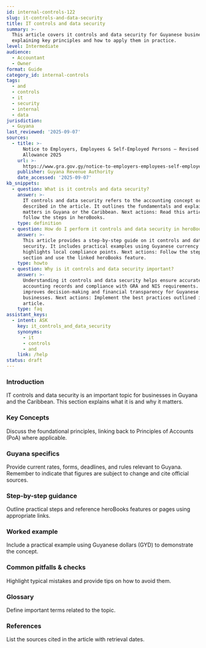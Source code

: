 ```yaml
---
id: internal-controls-122
slug: it-controls-and-data-security
title: IT controls and data security
summary: >-
  This article covers it controls and data security for Guyanese businesses,
  explaining key principles and how to apply them in practice.
level: Intermediate
audience:
  - Accountant
  - Owner
format: Guide
category_id: internal-controls
tags:
  - and
  - controls
  - it
  - security
  - internal
  - data
jurisdiction:
  - Guyana
last_reviewed: '2025-09-07'
sources:
  - title: >-
      Notice to Employers, Employees & Self-Employed Persons – Revised Personal
      Allowance 2025
    url: >-
      https://www.gra.gov.gy/notice-to-employers-employees-self-employed-persons-revised-personal-allowance-and-deductions-for-income-tax-2025-copy/
    publisher: Guyana Revenue Authority
    date_accessed: '2025-09-07'
kb_snippets:
  - question: What is it controls and data security?
    answer: >-
      IT controls and data security refers to the accounting concept or practice
      described in the article. It outlines the fundamentals and explains why it
      matters in Guyana or the Caribbean. Next actions: Read this article and
      follow the steps in heroBooks.
    type: definition
  - question: How do I perform it controls and data security in heroBooks?
    answer: >-
      This article provides a step-by-step guide on it controls and data
      security. It includes practical examples using Guyanese currency (GYD) and
      highlights local compliance points. Next actions: Follow the step-by-step
      section and use the linked heroBooks feature.
    type: howto
  - question: Why is it controls and data security important?
    answer: >-
      Understanding it controls and data security helps ensure accurate
      accounting records and compliance with GRA and NIS requirements. It
      improves decision-making and financial transparency for Guyanese
      businesses. Next actions: Implement the best practices outlined in the
      article.
    type: faq
assistant_keys:
  - intent: ASK
    key: it_controls_and_data_security
    synonyms:
      - it
      - controls
      - and
    link: /help
status: draft
---
```


### Introduction
IT controls and data security is an important topic for businesses in Guyana and the Caribbean. This section explains what it is and why it matters.

### Key Concepts
Discuss the foundational principles, linking back to Principles of Accounts (PoA) where applicable.

### Guyana specifics
Provide current rates, forms, deadlines, and rules relevant to Guyana. Remember to indicate that figures are subject to change and cite official sources.

### Step-by-step guidance
Outline practical steps and reference heroBooks features or pages using appropriate links.

### Worked example
Include a practical example using Guyanese dollars (GYD) to demonstrate the concept.

### Common pitfalls & checks
Highlight typical mistakes and provide tips on how to avoid them.

### Glossary
Define important terms related to the topic.

### References
List the sources cited in the article with retrieval dates.
